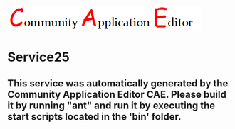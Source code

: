 ![CAE](https://github.com/PhilCAEOrg2/microservice-113/blob/master/img/logo.png)  

Service25
===================


This service was automatically generated by the Community Application Editor CAE. Please build it by running "ant" and run it by executing the start scripts located in the 'bin' folder.
---------------
